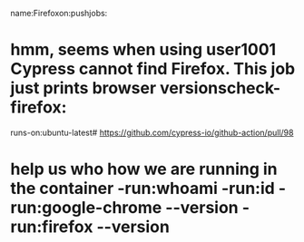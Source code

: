 name:Firefoxon:pushjobs:
# hmm, seems when using user1001 Cypress cannot find Firefox. This job just prints browser versionscheck-firefox:
runs-on:ubuntu-latest# https://github.com/cypress-io/github-action/pull/98
# help us who how we are running in the container -run:whoami -run:id -run:google-chrome --version -run:firefox --version
